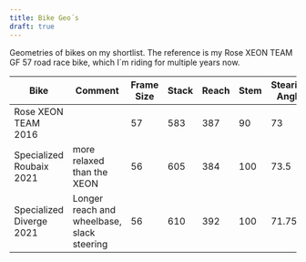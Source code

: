 ```yaml
---
title: Bike Geo´s
draft: true
---
```

Geometries of bikes on my shortlist. The reference is my <span class="bg-primary-4">Rose XEON TEAM GF 57 road race bike</span>, which I´m riding for multiple years now.

<div class="full-bleed pdx">
<table class="mrx-auto">
<thead>
<tr><th>Bike</th><th>Comment</th><th>Frame Size</th><th>Stack</th><th>Reach</th><th>Stem</th><th>Stearing Angle</th><th>Seat Angle</th><th>Chain Stays</th><th>Wheelbase</th><th>BB Drop</th><th>BB Threaded</th></tr>
</thead>
<tr class="bg-primary-4"><td>Rose XEON TEAM 2016</td><td></td><td>57</td><td>583</td><td>387</td><td>90</td><td>73</td><td>74</td><td>410</td><td></td><td></td><td>No</td></tr>
<tr><td>Specialized Roubaix 2021</td><td>more relaxed than the XEON</td><td>56</td><td>605</td><td>384</td><td>100</td><td>73.5</td><td>73.5</td><td>415</td><td>995</td><td>76</td><td>Yes</td></tr>
<tr><td>Specialized Diverge 2021</td><td>Longer reach and wheelbase, slack steering</td><td>56</td><td>610</td><td>392</td><td>100</td><td>71.75</td><td>73.5</td><td>425</td><td>1042</td><td>80</td><td>Yes</td></tr>
</table>
</div>